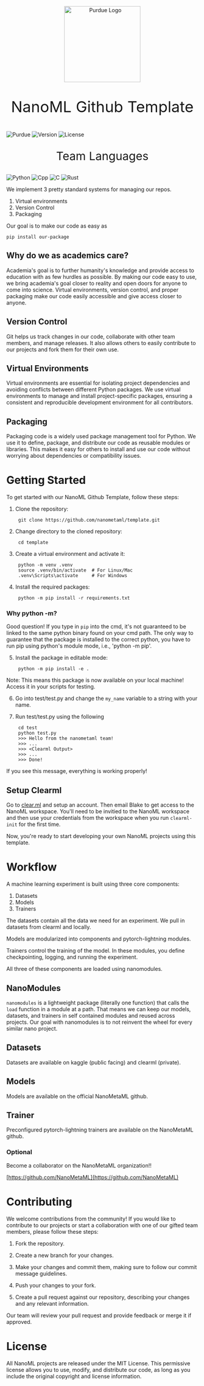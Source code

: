 <p align=center>
<picture><img src="https://upload.wikimedia.org/wikipedia/commons/thumb/3/35/Purdue_Boilermakers_logo.svg/1200px-Purdue_Boilermakers_logo.svg.png" alt="Purdue Logo" width=200></picture>
</p>
<p style="font-size:40px;" align=center>
NanoML Github Template 
</p>

![Purdue](https://img.shields.io/badge/Purdue-University-cfb991?style=for-the-badge) 
![Version](https://img.shields.io/static/v1?label=Version&message=0.0.1&color=cfb991&style=for-the-badge)
![License](https://img.shields.io/static/v1?label=License&message=MIT&color=cfb991&style=for-the-badge)

<p style="font-size:30px;" align=center>
Team Languages 
</p>

![Python](https://img.shields.io/badge/-Python-cfb991?logo=python&logoColor=white&style=for-the-badge)
![Cpp](https://img.shields.io/badge/-C++-cfb991?logo=cplusplus&logoColor=white&style=for-the-badge)
![C](https://img.shields.io/badge/-C-cfb991?logo=c&logoColor=white&style=for-the-badge)
![Rust](https://img.shields.io/badge/-Rust-cfb991?logo=rust&logoColor=white&style=for-the-badge)


We implement 3 pretty standard systems for managing our repos.

1. Virtual environments
2. Version Control
3. Packaging

Our goal is to make our code as easy as

    pip install our-package


## Why do we as academics care?

Academia's goal is to further humanity's knowledge and provide access to education with as few hurdles as possible. By making our code easy to use, we bring academia's goal closer to reality and open doors for anyone to come into science. Virtual environments, version control, and proper packaging make our code easily accessible and give access closer to anyone.

## Version Control

Git helps us track changes in our code, collaborate with other team members, and manage releases. It also allows others to easily contribute to our projects and fork them for their own use.

## Virtual Environments

Virtual environments are essential for isolating project dependencies and avoiding conflicts between different Python packages. We use virtual environments to manage and install project-specific packages, ensuring a consistent and reproducible development environment for all contributors.

## Packaging

Packaging code is a widely used package management tool for Python. We use it to define, package, and distribute our code as reusable modules or libraries. This makes it easy for others to install and use our code without worrying about dependencies or compatibility issues.

# Getting Started

To get started with our NanoML Github Template, follow these steps:

1. Clone the repository:

        git clone https://github.com/nanometaml/template.git

2. Change directory to the cloned repository:

        cd template

3. Create a virtual environment and activate it:


        python -m venv .venv
        source .venv/bin/activate  # For Linux/Mac
        .venv\Scripts\activate     # For Windows

4. Install the required packages:

        python -m pip install -r requirements.txt

### Why python -m? 
Good question! If you type in `pip` into the cmd, it's not guaranteed to be linked to the same python binary found on your cmd path. The only way to guarantee that the package is installed to the correct python, you have to run pip using python's module mode, i.e., 'python -m pip'.

5. Install the package in editable mode:

        python -m pip install -e .

Note: This means this package is now available on your local machine! Access it in your scripts for testing. 

6. Go into test/test.py and change the `my_name` variable to a string with your name.

7. Run test/test.py using the following

        cd test
        python test.py
        >>> Hello from the nanometaml team!
        >>> ...
        >>> <Clearml Output>
        >>> ...
        >>> Done!

If you see this message, everything is working properly!

## Setup Clearml

Go to [clear.ml](https:\\clear.ml) and setup an account. Then email Blake to get access to the NanoML workspace. You'll need to be invitied to the NanoML workspace and then use your credentials from the workspace when you run `clearml-init` for the first time.

Now, you're ready to start developing your own NanoML projects using this template.

# Workflow

 A machine learning experiment is built using three core components: 

 1. Datasets
 2. Models
 3. Trainers

The datasets contain all the data we need for an experiment. We pull in datasets from clearml and locally.

Models are modularized into components and pytorch-lightning modules.

Trainers control the training of the model. In these modules, you define checkpointing, logging, and running the experiment.

All three of these components are loaded using nanomodules.

## NanoModules

`nanomodules` is a lightweight package (literally one function) that calls the `load` function in a module at a path. That means we can keep our models, datasets, and trainers in self contained modules and reused across projects. Our goal with nanomodules is to not reinvent the wheel for every similar nano project.

## Datasets

Datasets are available on kaggle (public facing) and clearml (private). 

## Models 

Models are available on the official NanoMetaML github. 

## Trainer

Preconfigured pytorch-lightning trainers are available on the NanoMetaML github.

### Optional

Become a collaborator on the NanoMetaML organization!!

[https://github.com/NanoMetaML](https://github.com/NanoMetaML)

# Contributing

We welcome contributions from the community! If you would like to contribute to our projects or start a collaboration with one of our gifted team members, please follow these steps:

1. Fork the repository.

2. Create a new branch for your changes.

3. Make your changes and commit them, making sure to follow our commit message guidelines.

4. Push your changes to your fork.

5. Create a pull request against our repository, describing your changes and any relevant information.

Our team will review your pull request and provide feedback or merge it if approved.

# License

All NanoML projects are released under the MIT License. This permissive license allows you to use, modify, and distribute our code, as long as you include the original copyright and license information.
